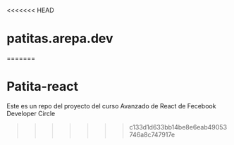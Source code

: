 <<<<<<< HEAD
# patitas.arepa.dev
=======
# Patita-react
Este es un repo del proyecto del curso Avanzado de React de Fecebook Developer Circle
>>>>>>> c133d1d633bb14be8e6eab49053746a8c747917e
